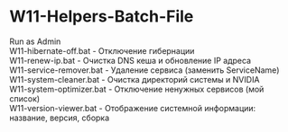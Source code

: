 # W11-Helpers-Batch-File

Run as Admin  
W11-hibernate-off.bat - Отключение гибернации  
W11-renew-ip.bat - Очистка DNS кеша и обновление IP адреса  
W11-service-remover.bat - Удаление сервиса (заменить ServiceName)  
W11-system-cleaner.bat - Очистка директорий системы и NVIDIA  
W11-system-optimizer.bat - Отключение ненужных сервисов (мой список)  
W11-version-viewer.bat - Отображение системной информации: название, версия, сборка  
